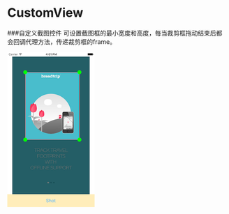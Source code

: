 # CustomView
###自定义截图控件
可设置截图框的最小宽度和高度，每当裁剪框拖动结束后都会回调代理方法，传递裁剪框的frame。

![](https://github.com/JiaoYingBo/CustomView/raw/master/CustomView/Custom.png)
 

